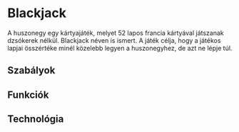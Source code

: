 # Blackjack

A huszonegy egy kártyajáték, melyet 52 lapos francia kártyával játszanak dzsókerek nélkül. Blackjack
néven is ismert. A játék célja, hogy a játékos lapjai összértéke minél közelebb legyen a
huszonegyhez, de azt ne lépje túl.

## Szabályok

## Funkciók

## Technológia